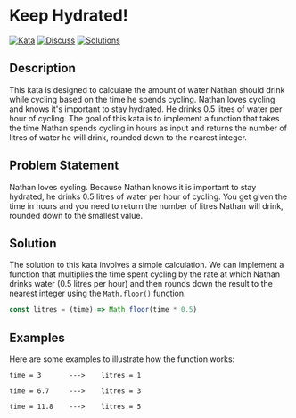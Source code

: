 # Keep Hydrated!

[![Kata](https://img.shields.io/badge/Kata-Keep%20Hydrated!-blue)](https://www.codewars.com/kata/keep-hydrated-1)
[![Discuss](https://img.shields.io/badge/Discuss-Keep%20Hydrated!-green)](https://www.codewars.com/kata/keep-hydrated-1/discuss)
[![Solutions](https://img.shields.io/badge/Solutions-Keep%20Hydrated!-red)](https://www.codewars.com/kata/keep-hydrated-1/solutions)

## Description

This kata is designed to calculate the amount of water Nathan should drink while cycling based on the time he spends cycling. Nathan loves cycling and knows it's important to stay hydrated. He drinks 0.5 litres of water per hour of cycling. The goal of this kata is to implement a function that takes the time Nathan spends cycling in hours as input and returns the number of litres of water he will drink, rounded down to the nearest integer.

## Problem Statement

Nathan loves cycling. Because Nathan knows it is important to stay hydrated, he drinks 0.5 litres of water per hour of cycling. You get given the time in hours and you need to return the number of litres Nathan will drink, rounded down to the smallest value.

## Solution

The solution to this kata involves a simple calculation. We can implement a function that multiplies the time spent cycling by the rate at which Nathan drinks water (0.5 litres per hour) and then rounds down the result to the nearest integer using the `Math.floor()` function.

```javascript
const litres = (time) => Math.floor(time * 0.5)
```

## Examples

Here are some examples to illustrate how the function works:

```
time = 3       --->    litres = 1

time = 6.7     --->    litres = 3

time = 11.8    --->    litres = 5
```
